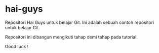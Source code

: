# hai-guys
Repositori Hai Guys untuk belajar Git.
Ini adalah sebuah contoh repositori untuk belajar Git.

Repositori ini dibangun mengikuti tahap demi tahap pada tutorial.

Good luck !
